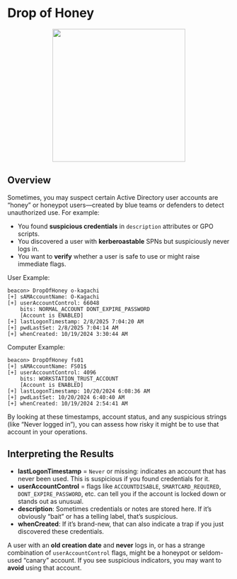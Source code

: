 # Drop of Honey 

<p align="center">
  <img src="https://cards.scryfall.io/large/front/2/6/26e090d4-e7fe-403c-9aca-05c1b45ed238.jpg?1562902230" 
       width="300" 
</p>


## Overview

Sometimes, you may suspect certain Active Directory user accounts are “honey” or honeypot users—created by blue teams or defenders to detect unauthorized use. For example:

- You found **suspicious credentials** in `description` attributes or GPO scripts.  
- You discovered a user with **kerberoastable** SPNs but suspiciously never logs in.  
- You want to **verify** whether a user is safe to use or might raise immediate flags.

User Example:
```
beacon> DropOfHoney o-kagachi
[+] sAMAccountName: O-Kagachi
[+] userAccountControl: 66048
    bits: NORMAL_ACCOUNT DONT_EXPIRE_PASSWORD 
    [Account is ENABLED]
[+] lastLogonTimestamp: 2/8/2025 7:04:20 AM
[+] pwdLastSet: 2/8/2025 7:04:14 AM
[+] whenCreated: 10/19/2024 3:30:44 AM
```
Computer Example:
```
beacon> DropOfHoney fs01
[+] sAMAccountName: FS01$
[+] userAccountControl: 4096
    bits: WORKSTATION_TRUST_ACCOUNT 
    [Account is ENABLED]
[+] lastLogonTimestamp: 10/20/2024 6:08:36 AM
[+] pwdLastSet: 10/20/2024 6:40:40 AM
[+] whenCreated: 10/19/2024 2:54:41 AM
```

By looking at these timestamps, account status, and any suspicious strings (like “Never logged in”), you can assess how risky it might be to use that account in your operations.


## Interpreting the Results

- **lastLogonTimestamp** = `Never` or missing: indicates an account that has never been used. This is suspicious if you found credentials for it.  
- **userAccountControl** = flags like `ACCOUNTDISABLE`, `SMARTCARD_REQUIRED`, `DONT_EXPIRE_PASSWORD`, etc. can tell you if the account is locked down or stands out as unusual.  
- **description**: Sometimes credentials or notes are stored here. If it’s obviously “bait” or has a telling label, that’s suspicious.  
- **whenCreated**: If it’s brand-new, that can also indicate a trap if you just discovered these credentials.  

A user with an **old creation date** and **never** logs in, or has a strange combination of `userAccountControl` flags, might be a honeypot or seldom-used “canary” account. If you see suspicious indicators, you may want to **avoid** using that account.
